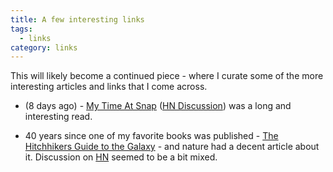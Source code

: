 ```yaml
---
title: A few interesting links
tags:
  - links
category: links
---
```


This will likely become a continued piece - where I curate some of the more
interesting articles and links that I come across.

* (8 days ago) - [My Time At Snap][timeatsnap] ([HN Discussion][timeatsnap-hn])
  was a long and interesting read.
  
* 40 years since one of my favorite books was published - [The Hitchhikers Guide
  to the Galaxy][hhgtg-art] - and nature had a decent article about it.
  Discussion on [HN][hhgtg-art-hn] seemed to be a bit mixed.


[timeatsnap]: https://medium.com/@marko_tupper/my-time-at-snap-83134da32e01
[timeatsnap-hn]: https://news.ycombinator.com/item?id=21122123

[hhgtg-art]: https://www.nature.com/articles/d41586-019-02969-8
[hhgtg-art-hn]: https://news.ycombinator.com/item?id=21134638
